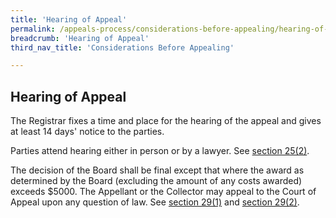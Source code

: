 ```yaml
---
title: 'Hearing of Appeal'
permalink: /appeals-process/considerations-before-appealing/hearing-of-appeal
breadcrumb: 'Hearing of Appeal'
third_nav_title: 'Considerations Before Appealing'

---
```


Hearing of Appeal
---
The Registrar fixes a time and place for the hearing of the appeal and gives at least 14 days' notice to the parties. <br>

Parties attend hearing either in person or by a lawyer. See  [section 25(2)](https://sso.agc.gov.sg/Act/LAA1966?ProvIds=pr25-#pr25-).  <br>

The decision of the Board shall be final except that where the award as determined by the Board (excluding the amount of any costs awarded) exceeds $5000.  The Appellant or the Collector may appeal to the Court of Appeal upon any question of law.  See [section 29(1)](https://sso.agc.gov.sg/Act/LAA1966?ProvIds=pr29-#pr29-) and [section 29(2)](https://sso.agc.gov.sg/Act/LAA1966?ProvIds=pr29-#pr29-).  <br>

 
